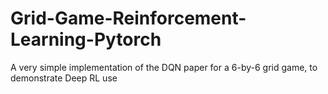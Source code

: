 # Grid-Game-Reinforcement-Learning-Pytorch
A very simple implementation of the DQN paper for a 6-by-6 grid game, to demonstrate Deep RL use
